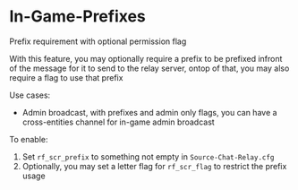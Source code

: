# In-Game-Prefixes

Prefix requirement with optional permission flag

With this feature, you may optionally require a prefix to be prefixed infront of the message for it to send to the relay server, ontop of that, you may also require a flag to use that prefix

Use cases:

* Admin broadcast, with prefixes and admin only flags, you can have a cross-entities channel for in-game admin broadcast

To enable:

1. Set `rf_scr_prefix` to something not empty in `Source-Chat-Relay.cfg`
2. Optionally, you may set a letter flag for `rf_scr_flag` to restrict the prefix usage

